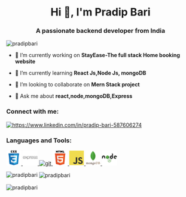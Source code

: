 <h1 align="center">Hi 👋, I'm Pradip Bari</h1>
<h3 align="center">A passionate backend developer from India</h3>

<p align="left"> <img src="https://komarev.com/ghpvc/?username=pradipbari&label=Profile%20views&color=0e75b6&style=flat" alt="pradipbari" /> </p>

- 🔭 I’m currently working on **StayEase-The full stack Home booking website**

- 🌱 I’m currently learning **React Js,Node Js, mongoDB**

- 👯 I’m looking to collaborate on **Mern Stack project**

- 💬 Ask me about **react,node,mongoDB,Express**

<h3 align="left">Connect with me:</h3>
<p align="left">
<a href="https://linkedin.com/in/https://www.linkedin.com/in/pradip-bari-587606274" target="blank"><img align="center" src="https://raw.githubusercontent.com/rahuldkjain/github-profile-readme-generator/master/src/images/icons/Social/linked-in-alt.svg" alt="https://www.linkedin.com/in/pradip-bari-587606274" height="30" width="40" /></a>
</p>

<h3 align="left">Languages and Tools:</h3>
<p align="left"> <a href="https://www.w3schools.com/css/" target="_blank" rel="noreferrer"> <img src="https://raw.githubusercontent.com/devicons/devicon/master/icons/css3/css3-original-wordmark.svg" alt="css3" width="40" height="40"/> </a> <a href="https://expressjs.com" target="_blank" rel="noreferrer"> <img src="https://raw.githubusercontent.com/devicons/devicon/master/icons/express/express-original-wordmark.svg" alt="express" width="40" height="40"/> </a> <a href="https://git-scm.com/" target="_blank" rel="noreferrer"> <img src="https://www.vectorlogo.zone/logos/git-scm/git-scm-icon.svg" alt="git" width="40" height="40"/> </a> <a href="https://www.w3.org/html/" target="_blank" rel="noreferrer"> <img src="https://raw.githubusercontent.com/devicons/devicon/master/icons/html5/html5-original-wordmark.svg" alt="html5" width="40" height="40"/> </a> <a href="https://developer.mozilla.org/en-US/docs/Web/JavaScript" target="_blank" rel="noreferrer"> <img src="https://raw.githubusercontent.com/devicons/devicon/master/icons/javascript/javascript-original.svg" alt="javascript" width="40" height="40"/> </a> <a href="https://www.mongodb.com/" target="_blank" rel="noreferrer"> <img src="https://raw.githubusercontent.com/devicons/devicon/master/icons/mongodb/mongodb-original-wordmark.svg" alt="mongodb" width="40" height="40"/> </a> <a href="https://nodejs.org" target="_blank" rel="noreferrer"> <img src="https://raw.githubusercontent.com/devicons/devicon/master/icons/nodejs/nodejs-original-wordmark.svg" alt="nodejs" width="40" height="40"/> </a> </p>

<p><img align="left" src="https://github-readme-stats.vercel.app/api/top-langs?username=pradipbari&show_icons=true&locale=en&layout=compact" alt="pradipbari" /></p>

<p>&nbsp;<img align="center" src="https://github-readme-stats.vercel.app/api?username=pradipbari&show_icons=true&locale=en" alt="pradipbari" /></p>

<p><img align="center" src="https://github-readme-streak-stats.herokuapp.com/?user=pradipbari&" alt="pradipbari" /></p>
